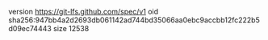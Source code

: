 version https://git-lfs.github.com/spec/v1
oid sha256:947bb4a2d2693db061142ad744bd35066aa0ebc9accbb12fc222b5d09ec74443
size 12538
